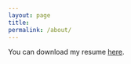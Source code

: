 ```yaml
---
layout: page
title: 
permalink: /about/
---
```


<div id="canvas_container" style="margin-left:auto; margin-right:auto;">
    <canvas id="pdf_renderer"></canvas>
</div>

You can download my resume [here](https://github.com/Aechrok/Resume/raw/main/LeesResume.pdf).

<script>
    var myState = {
            pdf: null,
            currentPage: 1,
            zoom: 1.5
        }
      
        pdfjsLib.getDocument('{{ site.baseurl }}/assets/resume.pdf').then((pdf) => {
      
            myState.pdf = pdf;
            render();
 
        });
 
        function render() {
            myState.pdf.getPage(myState.currentPage).then((page) => {
          
                var canvas = document.getElementById("pdf_renderer");
                var ctx = canvas.getContext('2d');
      
                var viewport = page.getViewport(myState.zoom);
 
                canvas.width = viewport.width;
                canvas.height = viewport.height;
          
                page.render({
                    canvasContext: ctx,
                    viewport: viewport
                });
            });
        }
</script>